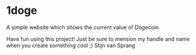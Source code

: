 # 1doge
A simple website which shows the current value of Dogecoin

Have fun using this project! Just be sure to mension my handle and name when you create something cool ;)
Stijn van Sprang
